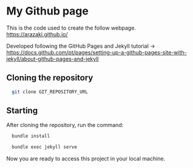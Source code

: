 # My Github page

This is the code used to create the follow webpage.
https://arazaki.github.io/

Developed following the GitHub Pages and Jekyll tutorial -> https://docs.github.com/pt/pages/setting-up-a-github-pages-site-with-jekyll/about-github-pages-and-jekyll

## Cloning the repository
```bash
  git clone GIT_REPOSITORY_URL
```
## Starting
After cloning the repository, run the command:
```bash
  bundle install
```

```bash
  bundle exec jekyll serve
```

Now you are ready to access this project in your local machine.